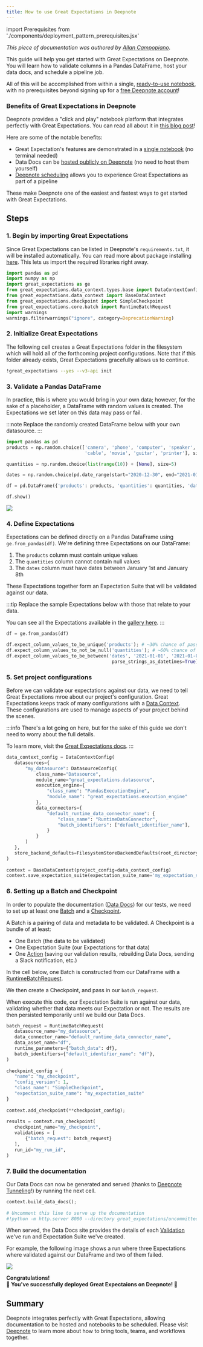 ```yaml
---
title: How to use Great Expectations in Deepnote
---
```


import Prerequisites from './components/deployment_pattern_prerequisites.jsx'

_This piece of documentation was authored by [Allan Campopiano](https://www.linkedin.com/in/allan-campopiano-703394120)._

This guide will help you get started with Great Expectations on Deepnote. You will learn how to validate columns in a Pandas DataFrame, 
host your data docs, and schedule a pipeline job.

All of this will be accomplished from within a single, [ready-to-use notebook](https://deepnote.com/project/Reduce-Pipeline-Debt-With-Great-Expectations-d78cwK3GRYKU7AAl9fO7lg/%2Fnotebook.ipynb/#00000-85c6538f-6aaa-427b-9eda-29fdacf56457), 
with no prerequisites beyond signing up for a [free Deepnote account](https://deepnote.com/)!

### Benefits of Great Expectations in Deepnote

Deepnote provides a "click and play" notebook platform that integrates perfectly with Great Expectations. 
You can read all about it in [this blog post](https://deepnote.com/blog/how-not-to-draw-an-owl-cky1yda1c784x0b30j4ktcok7)!

Here are some of the notable benefits:
- Great Expectation's features are demonstrated in a [single notebook](https://deepnote.com/project/Reduce-Pipeline-Debt-With-Great-Expectations-d78cwK3GRYKU7AAl9fO7lg/%2Fnotebook.ipynb/#00000-85c6538f-6aaa-427b-9eda-29fdacf56457) (no terminal needed)
- Data Docs can be [hosted publicly on Deepnote](https://docs.deepnote.com/environment/incoming-connections) (no need to host them yourself)
- [Deepnote scheduling](https://docs.deepnote.com/features/scheduling) allows you to experience Great Expectations as part of a pipeline

These make Deepnote one of the easiest and fastest ways to get started with Great Expectations.

## Steps

### 1. Begin by importing Great Expectations

Since Great Expectations can be listed in Deepnote's `requirements.txt`, it will be installed automatically. You can read more about package installing [here](https://docs.deepnote.com/environment/python-requirements). 
This lets us import the required libraries right away.

```python
import pandas as pd
import numpy as np
import great_expectations as ge
from great_expectations.data_context.types.base import DataContextConfig, DatasourceConfig, FilesystemStoreBackendDefaults
from great_expectations.data_context import BaseDataContext
from great_expectations.checkpoint import SimpleCheckpoint
from great_expectations.core.batch import RuntimeBatchRequest
import warnings
warnings.filterwarnings("ignore", category=DeprecationWarning)
```

### 2. Initialize Great Expectations

The following cell creates a Great Expectations folder in the filesystem
which will hold all of the forthcoming project configurations. Note that if this folder already exists, Great Expectations gracefully allows us to continue.

```bash
!great_expectations --yes --v3-api init
```

### 3. Validate a Pandas DataFrame

In practice, this is where you would bring in your own data; however, for the sake of a placeholder, 
a DataFrame with random values is created. The Expectations we set later on this data may pass or fail.

:::note
Replace the randomly created DataFrame below with your own datasource.
:::

```python
import pandas as pd
products = np.random.choice(['camera', 'phone', 'computer', 'speaker', 'TV',
                             'cable', 'movie', 'guitar', 'printer'], size=5)

quantities = np.random.choice(list(range(10)) + [None], size=5)

dates = np.random.choice(pd.date_range(start="2020-12-30", end="2021-01-08"), size=5)

df = pd.DataFrame({'products': products, 'quantities': quantities, 'dates': dates})

df.show()
```

<img src="images/dataframe.png" />

### 4. Define Expectations

Expectations can be defined directly on a Pandas DataFrame using `ge.from_pandas(df)`. 
We're defining three Expectations on our DataFrame:

1. The `products` column must contain unique values
2. The `quantities` column cannot contain null values
3. The `dates` column must have dates between January 1st and January 8th

These Expectations together form an Expectation Suite that will be validated against our data.

:::tip
Replace the sample Expectations below with those that relate to your data.

You can see all the Expectations available in the [gallery here](https://greatexpectations.io/expectations).
:::

```python
df = ge.from_pandas(df)

df.expect_column_values_to_be_unique('products'); # ~30% chance of passing
df.expect_column_values_to_not_be_null('quantities'); # ~60% chance of passing
df.expect_column_values_to_be_between('dates', '2021-01-01', '2021-01-08',
                                       parse_strings_as_datetimes=True); # ~60% chance of passing
```

### 5. Set project configurations

Before we can validate our expectations against our data, we need to tell Great Expectations mroe about our project's configuration. 
Great Expectations keeps track of many configurations with a [Data Context](../reference/data_context.md). 
These configurations are used to manage aspects of your project behind the scenes.

:::info
There's a lot going on here, but for the sake of this guide we don't need to worry about the full details.

To learn more, visit the [Great Expectations docs](https://docs.greatexpectations.io/docs/).
:::

```python
data_context_config = DataContextConfig(
   datasources={
       "my_datasource": DatasourceConfig(
           class_name="Datasource",
           module_name="great_expectations.datasource",
           execution_engine={
               "class_name": "PandasExecutionEngine",
               "module_name": "great_expectations.execution_engine"
           },
           data_connectors={
               "default_runtime_data_connector_name": {
                   "class_name": "RuntimeDataConnector",
                   "batch_identifiers": ["default_identifier_name"],
               }
           }
       )
   },
   store_backend_defaults=FilesystemStoreBackendDefaults(root_directory="/work/great_expectations"),
)
 
context = BaseDataContext(project_config=data_context_config)
context.save_expectation_suite(expectation_suite_name='my_expectation_suite', expectation_suite=df.get_expectation_suite(discard_failed_expectations=False));
```

### 6. Setting up a Batch and Checkpoint

In order to populate the documentation ([Data Docs](../reference/data_docs.md)) for our tests, 
we need to set up at least one [Batch](../reference/datasources.md#batches) and a [Checkpoint](../reference/checkpoints_and_actions.md). 

A Batch is a pairing of data and metadata to be validated. A Checkpoint is a bundle of at least:
- One Batch (the data to be validated)
- One Expectation Suite (our Expectations for that data)
- One [Action](../reference/checkpoints_and_actions.md#validation-actions) (saving our validation results, rebuilding Data Docs, sending a Slack notification, etc.)

In the cell below, one Batch is constructed from our DataFrame with a [RuntimeBatchRequest](../reference/datasources.md#runtimedataconnector-and-runtimebatchrequest). 

We then create a Checkpoint, and pass in our `batch_request`. 

When execute this code, our Expectation Suite is run against our data, validating whether that data meets our 
Expectation or not. The results are then persisted temporarily until we build our Data Docs.

```python
batch_request = RuntimeBatchRequest(
   datasource_name="my_datasource",
   data_connector_name="default_runtime_data_connector_name",
   data_asset_name="df",
   runtime_parameters={"batch_data": df}, 
   batch_identifiers={"default_identifier_name": "df"},
)
 
checkpoint_config = {
   "name": "my_checkpoint",
   "config_version": 1,
   "class_name": "SimpleCheckpoint",
   "expectation_suite_name": "my_expectation_suite"
}
 
context.add_checkpoint(**checkpoint_config);
 
results = context.run_checkpoint(
   checkpoint_name="my_checkpoint",
   validations = [
       {"batch_request": batch_request}
   ],
   run_id="my_run_id",
)
```

### 7. Build the documentation

Our Data Docs can now be generated and served (thanks to [Deepnote Tunneling](https://docs.deepnote.com/environment/incoming-connections)!) by running the next cell.

```python
context.build_data_docs();
 
# Uncomment this line to serve up the documentation
#!python -m http.server 8080 --directory great_expectations/uncommitted/data_docs/local_site
```

When served, the Data Docs site provides the details of each [Validation](../reference/validation.md) we've run and Expectation Suite we've created.

For example, the following image shows a run where three Expectations where validated against our DataFrame and two of them failed.

<img src="images/data-docs.png" />

<div style={{"text-align":"center"}}>
<p style={{"color":"#8784FF","font-size":"1.4em"}}><b>
Congratulations!<br/>&#127881; You've successfully deployed Great Expectaions on Deepnote! &#127881;
</b></p>
</div>

## Summary

Deepnote integrates perfectly with Great Expectations, allowing documentation to be hosted and notebooks to be scheduled. Please visit [Deepnote](https://deepnote.com/) 
to learn more about how to bring tools, teams, and workflows together.
